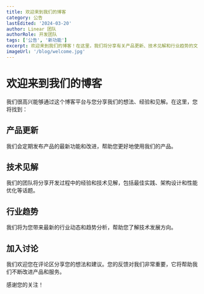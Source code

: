 ```yaml
---
title: 欢迎来到我们的博客
category: 公告
lastEdited: '2024-03-20'
author: Linear 团队
authorRole: 开发团队
tags: ['公告', '新功能']
excerpt: 欢迎来到我们的博客！在这里，我们将分享有关产品更新、技术见解和行业趋势的文章。
imageUrl: '/blog/welcome.jpg'
---
```


# 欢迎来到我们的博客

我们很高兴能够通过这个博客平台与您分享我们的想法、经验和见解。在这里，您将找到：

## 产品更新

我们会定期发布产品的最新功能和改进，帮助您更好地使用我们的产品。

## 技术见解

我们的团队将分享开发过程中的经验和技术见解，包括最佳实践、架构设计和性能优化等话题。

## 行业趋势

我们将为您带来最新的行业动态和趋势分析，帮助您了解技术发展方向。

## 加入讨论

我们欢迎您在评论区分享您的想法和建议。您的反馈对我们非常重要，它将帮助我们不断改进产品和服务。

感谢您的关注！ 